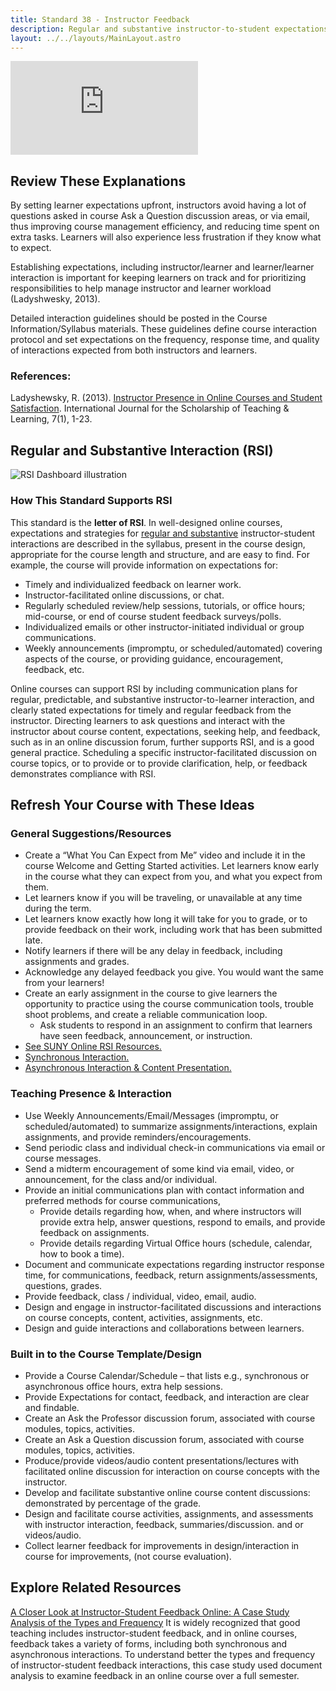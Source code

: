 ```yaml
---
title: Standard 38 - Instructor Feedback
description: Regular and substantive instructor-to-student expectations, and predictable/scheduled interactions and feedback, are present, appropriate for the course length and structure, and are easy to find.
layout: ../../layouts/MainLayout.astro
---
```

<iframe src="https://www.youtube.com/embed/KGwLfa0awI4" title="YouTube video player" frameborder="0" allow="accelerometer; autoplay; clipboard-write; encrypted-media; gyroscope; picture-in-picture" allowfullscreen></iframe>

## Review These Explanations

By setting learner expectations upfront, instructors avoid having a lot of questions asked in course Ask a Question discussion areas, or via email, thus improving course management efficiency, and reducing time spent on extra tasks. Learners will also experience less frustration if they know what to expect.

Establishing expectations, including instructor/learner and learner/learner interaction is important for keeping learners on track and for prioritizing responsibilities to help manage instructor and learner workload (Ladyshwesky, 2013).

Detailed interaction guidelines should be posted in the Course Information/Syllabus materials. These guidelines define course interaction protocol and set expectations on the frequency, response time, and quality of interactions expected from both instructors and learners.

### References:

Ladyshewsky, R. (2013). [Instructor Presence in Online Courses and Student Satisfaction](http://digitalcommons.georgiasouthern.edu/cgi/viewcontent.cgi?article=1377&context=ij-sotl). International Journal for the Scholarship of Teaching & Learning, 7(1), 1-23.

## Regular and Substantive Interaction (RSI)

![RSI Dashboard illustration](https://oscqr.suny.edu/wp-content/uploads/2021/07/RSI-dashboard-300x167.png)

### How This Standard Supports RSI

This standard is the **letter of RSI**. In well-designed online courses, expectations and strategies for [regular and substantive](/) instructor-student interactions are described in the syllabus, present in the course design, appropriate for the course length and structure, and are easy to find. For example, the course will provide information on expectations for:

- Timely and individualized feedback on learner work.
- Instructor-facilitated online discussions, or chat.
- Regularly scheduled review/help sessions, tutorials, or office hours; mid-course, or end of course student feedback surveys/polls.
- Individualized emails or other instructor-initiated individual or group communications.
- Weekly announcements (impromptu, or scheduled/automated) covering aspects of the course, or providing guidance, encouragement, feedback, etc.

Online courses can support RSI by including communication plans for regular, predictable, and substantive instructor-to-learner interaction, and clearly stated expectations for timely and regular feedback from the instructor. Directing learners to ask questions and interact with the instructor about course content, expectations, seeking help, and feedback, such as in an online discussion forum, further supports RSI, and is a good general practice. Scheduling a specific instructor-facilitated discussion on course topics, or to provide or to provide clarification, help, or feedback demonstrates compliance with RSI.

## Refresh Your Course with These Ideas

### General Suggestions/Resources

- Create a “What You Can Expect from Me” video and include it in the course Welcome and Getting Started activities. Let learners know early in the course what they can expect from you, and what you expect from them.
- Let learners know if you will be traveling, or unavailable at any time during the term.
- Let learners know exactly how long it will take for you to grade, or to provide feedback on their work, including work that has been submitted late.
- Notify learners if there will be any delay in feedback, including assignments and grades.
- Acknowledge any delayed feedback you give. You would want the same from your learners!
- Create an early assignment in the course to give learners the opportunity to practice using the course communication tools, trouble shoot problems, and create a reliable communication loop.
    - Ask students to respond in an assignment to confirm that learners have seen feedback, announcement, or instruction.
- [See SUNY Online RSI Resources.](https://sites.google.com/view/sunyo-resources/course-development-tips/regular-and-substantive-interaction?authuser=0)
- [Synchronous Interaction.](https://onlineteaching.open.suny.edu/page/synchronous)
- [Asynchronous Interaction & Content Presentation.](https://onlineteaching.open.suny.edu/page/asynchronous)

### Teaching Presence & Interaction

- Use Weekly Announcements/Email/Messages (impromptu, or scheduled/automated)  to summarize assignments/interactions, explain assignments, and provide reminders/encouragements.
- Send periodic class and individual check-in communications via email or course messages.
- Send a midterm encouragement of some kind via email, video, or announcement, for the class and/or individual.
- Provide an initial communications plan with contact information and preferred methods for course communications,
    - Provide details regarding how, when, and where instructors will provide extra help, answer questions, respond to emails, and provide feedback on assignments. 
    - Provide details regarding Virtual Office hours (schedule, calendar, how to book a time).
- Document and communicate expectations regarding instructor response time, for communications, feedback, return assignments/assessments, questions, grades.
- Provide feedback, class / individual, video, email, audio.
- Design and engage in instructor-facilitated discussions and interactions on course concepts, content, activities, assignments, etc.
- Design and guide interactions and collaborations between learners.

### Built in to the Course Template/Design

- Provide a Course Calendar/Schedule – that lists e.g., synchronous or asynchronous office hours, extra help sessions.
- Provide Expectations for contact, feedback, and interaction are clear and findable.
- Create an Ask the Professor discussion forum, associated with course modules, topics, activities.
- Create an Ask a Question discussion forum, associated with course modules, topics, activities.
- Produce/provide videos/audio content presentations/lectures with facilitated online discussion for interaction on course concepts with the instructor.
- Develop and facilitate substantive online course content discussions: demonstrated by percentage of the grade.
- Design and facilitate course activities, assignments, and assessments with instructor interaction, feedback, summaries/discussion. and or videos/audio.
- Collect learner feedback for improvements in design/interaction in course for improvements, (not course evaluation). 

## Explore Related Resources

[A Closer Look at Instructor-Student Feedback Online: A Case Study Analysis of the Types and Frequency](http://jolt.merlot.org/vol6no1/pyke_0310.pdf)
It is widely recognized that good teaching includes instructor-student feedback, and in online courses, feedback takes a variety of forms, including both synchronous and asynchronous interactions. To understand better the types and frequency of instructor-student feedback interactions, this case study used document analysis to examine feedback in an online course over a full semester.